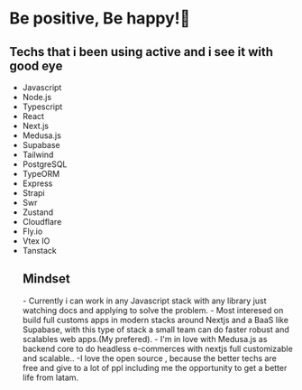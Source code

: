 
<h1 align="start">Be positive, Be happy!🌱</h1>

<h2>Techs that i been using active and i see it with good eye </h2>
<ul >
<li>Javascript</li>
<li>Node.js</li>
<li>Typescript</li>
<li>React</li>
<li>Next.js</li>
<li>Medusa.js</li>
<li>Supabase</li>
<li>Tailwind</li>
<li>PostgreSQL</li>
<li>TypeORM</li>
<li>Express</li>
<li>Strapi</li>
<li>Swr</li>
<li>Zustand</li>
<li>Cloudflare</li>
<li>Fly.io</li>
<li>Vtex IO</li>
<li>Tanstack</li>

<h2>Mindset</h2>

<p>
- Currently i can work in any Javascript stack with any library just watching docs and applying to solve the problem.
- Most interesed on build full customs apps in modern stacks around Nextjs and a BaaS like Supabase, with this type of stack 
a small team can do faster robust and scalables web apps.(My prefered).
- I'm in love with Medusa.js as backend core to do headless e-commerces with nextjs full customizable and scalable..
-I love the open source , because the better techs are free and give to a lot of ppl including me the opportunity to get a better life from latam.
</p>

</div>
